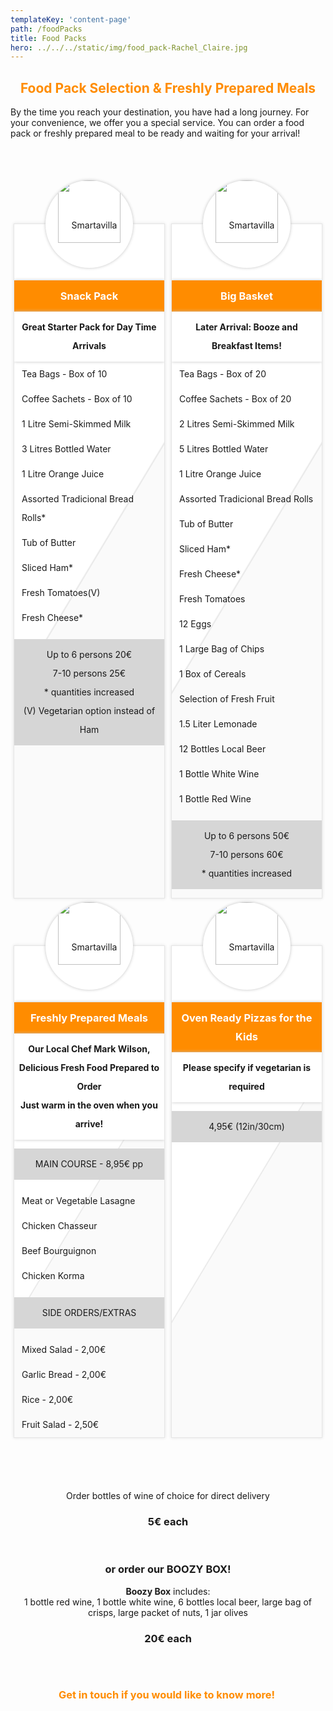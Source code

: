 ```yaml
---
templateKey: 'content-page'
path: /foodPacks
title: Food Packs
hero: ../../../static/img/food_pack-Rachel_Claire.jpg
---
```

<style>
    /*food packs*/
    div.foodPacksTables {
        display:-webkit-box;
        display:-ms-flexbox;
        display:flex;
        -ms-flex-wrap:wrap;
        flex-wrap:wrap;
        -webkit-box-pack:center;
        -ms-flex-pack:center;
        justify-content:center;
        width:100%;
        text-align:center;
        margin:100px 0 50px 0;
        }
        div.foodPacksTable {
            display:inline-block;
            -webkit-box-flex:1;
            -ms-flex:1 1 23%;
            flex:1 1 23%;
            border:1px solid #E5E5E5;
            margin:5px 5px 70px 5px;
            max-width:96%;
            min-width:200px;
            vertical-align:top;
            position:relative;
            padding-top:80px;
            -webkit-box-shadow: 0 0 5px #e2e2e2;
            -ms-box-shadow: 0 0 5px #e2e2e2;
            -o-box-shadow: 0 0 5px #e2e2e2;
            box-shadow: 0 0 5px #e2e2e2;
            line-height:30px;
            background: #ffffff;
            background: -webkit-gradient(left top, right bottom, color-stop(0%, #ffffff), color-stop(50.5%, #ffffff), color-stop(50.8%, #e6e6e6), color-stop(51%, #fafafa), color-stop(100%, #fafafa));background: -o-linear-gradient(-45deg, #ffffff 0%, #ffffff 50.5%, #e6e6e6 50.8%, #fafafa 51%, #fafafa 100%);background: -o-linear-gradient(329deg, #ffffff 0%, #ffffff 50.5%, #e6e6e6 50.8%, #fafafa 51%, #fafafa 100%);
            background: linear-gradient(121deg, #ffffff 0%, #ffffff 50.5%, #e6e6e6 50.8%, #fafafa 51%, #fafafa 100%);
            filter: progid:DXImageTransform.Microsoft.gradient( startColorstr='#ffffff', endColorstr='#fafafa', GradientType=1 );
            z-index:0;
            }
            div.foodPackInnerWrapper {
                float:left;
                width:100%;
                overflow:hidden;
                }
                div.foodPacksTable ul {
                    float:left;
                    width:100%;
                    padding:0;
                    margin:0;
                    margin-left:0;
                    }
                    div.foodPacksTable ul li {
                        list-style-type:none;
                        float:left;
                        width:90%;
                        padding:5px 5%;
                        text-align:left;
                        }
                        div.foodPackTitle {
                            float:left;
                            width:100%;
                            text-align:center;
                            margin:10px 0 0 0;
                            }
                            div.foodPackTitle h3 {
                                display:inline-block;
                                width:96%;
                                padding:10px 2%;
                                margin:0;
                                background-color:#FF8C00;
                                color:#ffffff;
                                -webkit-box-shadow: 0 0 5px #c3c3c3;
                                -ms-box-shadow: 0 0 5px #c3c3c3;
                                -o-box-shadow: 0 0 5px #c3c3c3;
                                box-shadow: 0 0 5px #c3c3c3;
                                }div.foodPackSubtitle {
                                    float:left;
                                    width:96%;
                                    text-align:center;
                                    background-color:#ffffff;
                                    -webkit-box-shadow: 0 0 5px #c3c3c3;
                                    -ms-box-shadow: 0 0 5px #c3c3c3;
                                    -o-box-shadow: 0 0 5px #c3c3c3;
                                    box-shadow: 0 0 5px #c3c3c3;
                                    padding:10px 2%;margin:0;
                                    }
                                    div.foodPackTitle span {
                                        line-height:30px;
                                        display:inline-block;
                                        vertical-align:middle;
                                        }
                                        div.foodPacksTable p {
                                            float:left;
                                            width:100%;
                                            padding:10px 0;
                                            background: #d6d6d6;
                                            }
                                            div.foodPackImg {
                                                position:absolute;
                                                top:-70px;
                                                left:50%;
                                                width:140px;
                                                height:140px;
                                                line-height:140px;
                                                text-align:center;
                                                margin:0 0 0 -70px;
                                                background-color:#ffffff;
                                                border-radius:100%;
                                                -webkit-box-shadow: 0 0 5px #c3c3c3;
                                                -ms-box-shadow: 0 0 5px #c3c3c3;
                                                -o-box-shadow: 0 0 5px #c3c3c3;
                                                box-shadow: 0 0 5px #c3c3c3;
                                                overflow:hidden;
                                                }
                                                div.foodPackImg img {
                                                    display:inline-block;
                                                    vertical-align:middle;
                                                    width:100px;
                                                    }
                                                    div.foodPackImg:after {
                                                        content: "";
                                                        position: absolute;
                                                        top: -110%;
                                                        left: -210%;
                                                        width: 200%;
                                                        height: 200%;
                                                        opacity: 0;
                                                        -webkit-transform: rotate(30deg);
                                                        -ms-transform: rotate(30deg);
                                                        transform: rotate(30deg);
                                                        background: rgba(255, 140, 0, 0.13);
                                                        background: -o-linear-gradient(left, rgba(255, 140, 0, 0.13) 0%,rgba(255, 140, 0, 0.13) 77%,rgba(255, 140, 0, 0.5) 92%,rgba(255, 140, 0, 0.0) 100%);background: -webkit-gradient(linear, left top, right top, from(rgba(255, 140, 0, 0.13)),color-stop(77%, rgba(255, 140, 0, 0.13)),color-stop(92%, rgba(255, 140, 0, 0.5)),to(rgba(255, 140, 0, 0.0)));
                                                        background: linear-gradient(to right, rgba(255, 140, 0, 0.13) 0%,rgba(255, 140, 0, 0.13) 77%,rgba(255, 140, 0, 0.5) 92%,rgba(255, 140, 0, 0.0) 100%);
                                                        }
                                                        div.foodPackImg:hover:after {
                                                            -webkit-animation: shine 6s ease-in-out  infinite;
                                                            -webkit-animation-fill-mode: forwards;
                                                            -moz-animation: shine 6s ease-in-out  infinite;
                                                            -moz-animation-fill-mode: forwards;
                                                            -o-animation: shine 6s ease-in-out  infinite;
                                                            -o-animation-fill-mode: forwards;
                                                            animation: shine 6s ease-in-out  infinite;
                                                            animation-fill-mode: forwards;
                                                            }
                                                            @-webkit-keyframes shine{  
                                                                10% {    opacity: 1;    top: 100%;    left: 100%;    
                                                                -webkit-transition-property: left, top, opacity;    
                                                                -webkit-transition-duration: 0.7s, 0.7s, 0.15s;    
                                                                -webkit-transition-timing-function: ease;  
                                                                }  
                                                                100% {    opacity: 0;    top: 100%;    left: 100%;    
                                                                -webkit-transition-property: left, top, opacity;  
                                                                }
                                                                }
                                                                @keyframes shine{  
                                                                    10% {    opacity: 1;    top: 100%;    left: 100%;    
                                                                    -webkit-transition-property: left, top, opacity;    
                                                                    -o-transition-property: left, top, opacity;    
                                                                    transition-property: left, top, opacity;    
                                                                    -webkit-transition-duration: 0.7s, 0.7s, 0.15s;         
                                                                    -o-transition-duration: 0.7s, 0.7s, 0.15s;            
                                                                    transition-duration: 0.7s, 0.7s, 0.15s;    
                                                                    -webkit-transition-timing-function: ease;         
                                                                    -o-transition-timing-function: ease;            
                                                                    transition-timing-function: ease;  
                                                                    }  
                                                                    100% {    opacity: 0;    top: 100%;    left: 100%;    
                                                                    -webkit-transition-property: left, top, opacity;    
                                                                    -o-transition-property: left, top, opacity;    
                                                                    transition-property: left, top, opacity;  
                                                                    }
                                                                    }
</style>
<h2 style="text-align: center;"><span style="color:#FF8C00;"><b id="docs-internal-guid-91ae58e5-7fff-b6c6-1ba7-b6606b5fba5c">Food Pack Selection &amp; Freshly Prepared Meals </b></span></h2>

<p>By the time you reach your destination, you have had a long journey. For your convenience, we offer you a special service. You can order a food pack or freshly prepared meal to be ready and waiting for your arrival!&nbsp;</p>

<p>&nbsp;</p>

<div class="foodPacksTables">
    <div class="foodPacksTable" id="snack-pack">
        <div class="foodPackImg">
            <img alt="Smartavillas.com Food Baskets - Snack Pack" data-credit="Icon by Freepik at www.flaticon.com" src="https://res.cloudinary.com/ddipteh80/image/upload/v1614528656/Smartavillas/Icons/breakfast.png">
        </div>
    <div class="foodPackInnerWrapper">
        <div class="foodPackTitle">
            <h3><span>Snack Pack</span></h3>
        </div>
    <div class="foodPackSubtitle"><strong>Great Starter Pack for Day Time Arrivals</strong></div>
        <ul>
            <li>Tea Bags - Box of 10</li>
            <li>Coffee Sachets - Box of 10</li>
            <li>1 Litre Semi-Skimmed Milk</li>
            <li>3 Litres Bottled Water</li>
            <li>1 Litre Orange Juice</li>
            <li>Assorted Tradicional Bread Rolls*</li>
            <li>Tub of Butter</li>
            <li>Sliced Ham*</li>
            <li>Fresh Tomatoes(V)</li>
            <li>Fresh Cheese*</li>
        </ul>
    </div>
    <p>
    Up to 6 persons 20€
    <br>
    7-10 persons 25€
    <br>
    * quantities increased
    <br>
    (V) Vegetarian option instead of Ham
    </p>
</div>
<div class="foodPacksTable"id="big-basket">
    <div class="foodPackImg">
        <img alt="Smartavillas.com Food Baskets - Big Basket" data-credit="Icon by Smashicon at www.flaticon.com" src="https://res.cloudinary.com/ddipteh80/image/upload/v1614528656/Smartavillas/Icons/picnic-basket.png">
    </div>
    <div class="foodPackInnerWrapper">
        <div class="foodPackTitle">
            <h3><span>Big Basket</span></h3>
        </div>
        <div class="foodPackSubtitle"><strong>Later Arrival: Booze and Breakfast Items!</strong></div>
        <ul>
            <li>Tea Bags - Box of 20</li>
            <li>Coffee Sachets - Box of 20</li>
            <li>2 Litres Semi-Skimmed Milk</li>
            <li>5 Litres Bottled Water</li>
            <li>1 Litre Orange Juice</li>
            <li>Assorted Tradicional Bread Rolls</li>
            <li>Tub of Butter</li>
            <li>Sliced Ham*</li>
            <li>Fresh Cheese*</li>
            <li>Fresh Tomatoes</li>
            <li>12 Eggs</li>
            <li>1 Large Bag of Chips</li>
            <li>1 Box of Cereals</li>
            <li>Selection of Fresh Fruit</li>
            <li>1.5 Liter Lemonade</li>
            <li>12 Bottles Local Beer</li>
            <li>1 Bottle White Wine</li>
            <li>1 Bottle Red Wine</li>
        </ul>
        <p>
        Up to 6 persons 50€
        <br>
        7-10 persons 60€
        <br>
        * quantities increased
        </p>
    </div>
</div>
<div class="foodPacksTable" id="fresh-meals">
    <div class="foodPackImg">
        <img alt="Smartavillas.com Food Baskets - Freshly Prepared Meals" data-credit="Icon by Freepik at www.flaticon.com" src="https://res.cloudinary.com/ddipteh80/image/upload/v1614528657/Smartavillas/Icons/chef.png">
    </div>
    <div class="foodPackInnerWrapper">
        <div class="foodPackTitle">
            <h3><span>Freshly Prepared Meals</span></h3>
        </div>
        <div class="foodPackSubtitle">
            <strong>Our Local Chef Mark Wilson, Delicious Fresh Food Prepared to Order
            <br>
            Just warm in the oven when you arrive!</strong>
        </div>
        <p>MAIN COURSE - 8,95€ pp</p>
        <ul>
            <li>Meat or Vegetable Lasagne</li>
            <li>Chicken Chasseur</li>
            <li>Beef Bourguignon</li>
            <li>Chicken Korma</li>
        </ul>
        <p>SIDE ORDERS/EXTRAS</p>
        <ul>
            <li>Mixed Salad - 2,00€</li>
            <li>Garlic Bread - 2,00€</li>
            <li>Rice - 2,00€</li>
            <li>Fruit Salad - 2,50€</li>
        </ul>
    </div>
</div>
<div class="foodPacksTable" id="oven-pizza">
    <div class="foodPackImg">
        <img alt="Smartavillas.com Oven Ready Pizzas for the Kids" data-credit="Icon by Freepik at www.flaticon.com" src="https://res.cloudinary.com/ddipteh80/image/upload/v1614528657/Smartavillas/Icons/pizza.png">
    </div>
    <div class="foodPackInnerWrapper">
        <div class="foodPackTitle">
            <h3><span>Oven Ready Pizzas for the Kids</span></h3>
        </div>
        <div class="foodPackSubtitle">
            <strong>Please specify if vegetarian is required</strong>
        </div>
        <p>4,95€ (12in/30cm)</p>
    </div>
</div>
<div style="text-align:center;">
    <p>Order bottles of wine of choice for direct delivery</p>
    <h3>5€ each</h3>
    <br>
    <h3>or order our BOOZY BOX!</h3>
    <b>Boozy Box</b> includes:<br>
    1 bottle red wine, 1 bottle white wine, 6 bottles local beer, large bag of crisps, large packet of nuts, 1 jar olives
    <h3>20€ each</h3>
    <p>&nbsp;</p>
</div>

<h3 style="text-align: center;"><span style="color:#FF8C00;">Get in touch if you would like to know more!</span></h3>

<p>&nbsp;</p>
